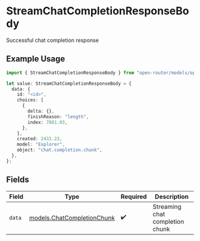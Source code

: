 # StreamChatCompletionResponseBody

Successful chat completion response

## Example Usage

```typescript
import { StreamChatCompletionResponseBody } from "open-router/models/operations";

let value: StreamChatCompletionResponseBody = {
  data: {
    id: "<id>",
    choices: [
      {
        delta: {},
        finishReason: "length",
        index: 7881.03,
      },
    ],
    created: 2431.23,
    model: "Explorer",
    object: "chat.completion.chunk",
  },
};
```

## Fields

| Field                                                             | Type                                                              | Required                                                          | Description                                                       |
| ----------------------------------------------------------------- | ----------------------------------------------------------------- | ----------------------------------------------------------------- | ----------------------------------------------------------------- |
| `data`                                                            | [models.ChatCompletionChunk](../../models/chatcompletionchunk.md) | :heavy_check_mark:                                                | Streaming chat completion chunk                                   |